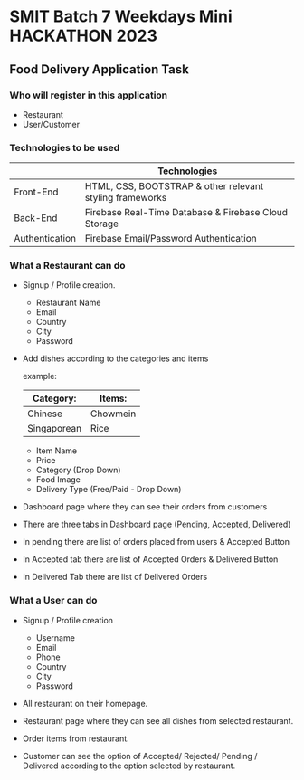 # SMIT Batch 7 Weekdays Mini HACKATHON 2023

## Food Delivery Application Task

### Who will register in this application

- Restaurant
- User/Customer

### Technologies to be used

|                | Technologies                                             |
| -------------- | -------------------------------------------------------- |
| Front-End      | HTML, CSS, BOOTSTRAP & other relevant styling frameworks |
| Back-End       | Firebase Real-Time Database & Firebase Cloud Storage     |
| Authentication | Firebase Email/Password Authentication                   |

### What a Restaurant can do

- Signup / Profile creation.

  - Restaurant Name
  - Email
  - Country
  - City
  - Password

- Add dishes according to the categories and items

  example:

  | **Category:** | **Items:** |
  | ------------- | ---------- |
  | Chinese       | Chowmein   |
  | Singaporean   | Rice       |

  - Item Name
  - Price
  - Category (Drop Down)
  - Food Image
  - Delivery Type (Free/Paid - Drop Down)

- Dashboard page where they can see their orders from customers
- There are three tabs in Dashboard page (Pending, Accepted, Delivered)
- In pending there are list of orders placed from users & Accepted Button
- In Accepted tab there are list of Accepted Orders & Delivered Button
- In Delivered Tab there are list of Delivered Orders

### What a User can do

- Signup / Profile creation

  - Username
  - Email
  - Phone
  - Country
  - City
  - Password

- All restaurant on their homepage.
- Restaurant page where they can see all dishes from selected restaurant.
- Order items from restaurant.
- Customer can see the option of Accepted/ Rejected/ Pending / Delivered according to the option selected by restaurant.
